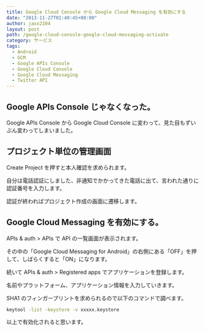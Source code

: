 ```yaml
---
title: Google Cloud Console から Google Cloud Messaging を有効にする
date: "2013-11-27T01:40:45+00:00"
author: jaxx2104
layout: post
path: /google-cloud-console-google-cloud-messaging-activate
category: サービス
tags:
  - Android
  - GCM
  - Google APIs Console
  - Google Cloud Console
  - Google Cloud Messaging
  - Twitter API
---
```


## Google APIs Console じゃなくなった。

Google APIs Console から Google Cloud Console に変わって、見た目もずいぶん変わってしまいました。

## プロジェクト単位の管理画面

Create Project を押すと本人確認を求められます。

自分は電話認証にしました、非通知でかかってきた電話に出て、言われた通りに認証番号を入力します。

<!--more-->

認証が終わればプロジェクト作成の画面に遷移します。

## Google Cloud Messaging を有効にする。

APIs & auth > APIs で API の一覧画面が表示されます。

その中の「Google Cloud Messaging for Android」の右側にある「OFF」を押して、しばらくすると「ON」になります。

続いて APIs & auth > Registered apps でアプリケーションを登録します。

名前やプラットフォーム、アプリケーション情報を入力していきます。

SHA1 のフィンガープリントを求められるので以下のコマンドで調べます。

```sh
keytool -list -keystore -v xxxxx.keystore
```

以上で有効化されると思います。
